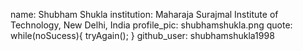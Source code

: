 name: Shubham Shukla
institution: Maharaja Surajmal Institute of Technology, New Delhi, India
profile_pic: shubhamshukla.png
quote:
while(noSucess){
  tryAgain();
}
github_user: shubhamshukla1998
